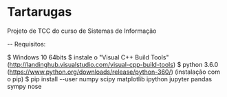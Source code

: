 # Tartarugas
Projeto de TCC do curso de Sistemas de Informação

-- Requisitos:

$ Windows 10 64bits
$ instale o "Visual C++ Build Tools"(http://landinghub.visualstudio.com/visual-cpp-build-tools)
$ python 3.6.0 (https://www.python.org/downloads/release/python-360/) (instalação com o pip)
$ pip install --user numpy scipy matplotlib ipython jupyter pandas sympy nose
